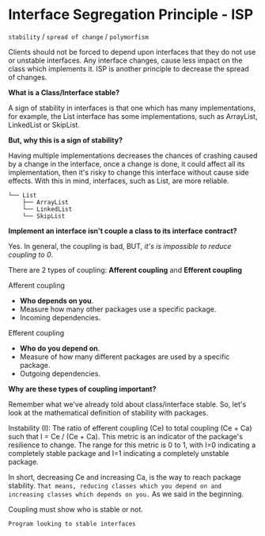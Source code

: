# Interface Segregation Principle - ISP

`stability` / `spread of change` / `polymorfism`

Clients should not be forced to depend upon interfaces that they do not use or unstable interfaces. Any interface changes, cause less impact on the class which implements it.
ISP is another principle to decrease the spread of changes.

**What is a Class/Interface stable?**

A sign of stability in interfaces is that one which has many implementations, for example, the List interface has some implementations, such as ArrayList, 
LinkedList or SkipList. 

**But, why this is a sign of stability?**

Having multiple implementations decreases the chances of crashing caused by a change in the interface, once a change is done,
it could affect all its implementation, then it's risky to change this interface without cause side effects. With this in mind, interfaces, such as List, are more reliable.

```
└── List
    ├── ArrayList
    └── LinkedList
    └── SkipList
```

**Implement an interface isn't couple a class to its interface contract?**

Yes. In general, the coupling is bad, BUT, *it's is impossible to reduce coupling to 0*.

There are 2 types of coupling: **Afferent coupling** and **Efferent coupling**

Afferent coupling

* **Who depends on you**.
* Measure how many other packages use a specific package.
* Incoming dependencies.

Efferent coupling

* **Who do you depend on**.
* Measure of how many different packages are used by a specific package.
* Outgoing dependencies.

**Why are these types of coupling important?**

Remember what we've already told about class/interface stable. So, let's look at the mathematical definition of stability with packages.

Instability (I): The ratio of efferent coupling (Ce) to total coupling (Ce + Ca) such that I = Ce / (Ce + Ca). This metric is an indicator of the package's resilience to change. 
The range for this metric is 0 to 1, with I=0 indicating a completely stable package and I=1 indicating a completely unstable package.

In short, decreasing Ce and increasing Ca, is the way to reach package stability. 
`That means, reducing classes which you depend on and increasing classes which depends on you.` As we said in the beginning.

Coupling must show who is stable or not.

`Program looking to stable interfaces`